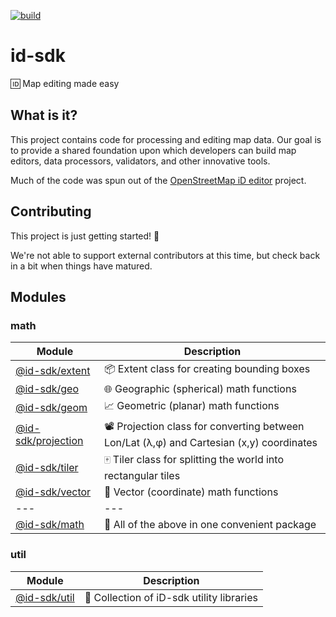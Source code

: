 [![build](https://github.com/ideditor/id-sdk/workflows/build/badge.svg)](https://github.com/ideditor/id-sdk/actions?query=workflow%3A%22build%22)


# id-sdk

🆔 Map editing made easy


## What is it?

This project contains code for processing and editing map data.  Our goal is to provide a shared foundation upon which developers can build map editors, data processors, validators, and other innovative tools.

Much of the code was spun out of the [OpenStreetMap iD editor](https://github.com/openstreetmap/iD) project.


## Contributing

This project is just getting started! 🌱

We're not able to support external contributors at this time, but check back in a bit when things have matured.


## Modules

### math

Module                | Description
--------------------- | -------------
[@id-sdk/extent]      | 📦 Extent class for creating bounding boxes
[@id-sdk/geo]         | 🌐 Geographic (spherical) math functions
[@id-sdk/geom]        | 📈 Geometric (planar) math functions
[@id-sdk/projection]  | 📽 Projection class for converting between Lon/Lat (λ,φ) and Cartesian (x,y) coordinates
[@id-sdk/tiler]       | 🀄️ Tiler class for splitting the world into rectangular tiles
[@id-sdk/vector]      | 📐 Vector (coordinate) math functions
---                   | ---
[@id-sdk/math]        | 🔢 All of the above in one convenient package

[@id-sdk/extent]: /packages/math/extent
[@id-sdk/geo]: /packages/math/geo
[@id-sdk/geom]: /packages/math/geom
[@id-sdk/projection]: /packages/math/projection
[@id-sdk/tiler]: /packages/math/tiler
[@id-sdk/vector]: /packages/math/vector
[@id-sdk/math]: /packages/math


### util

Module                | Description
--------------------- | -------------
[@id-sdk/util]        | 🧰 Collection of iD-sdk utility libraries

[@id-sdk/util]: /packages/math/util
